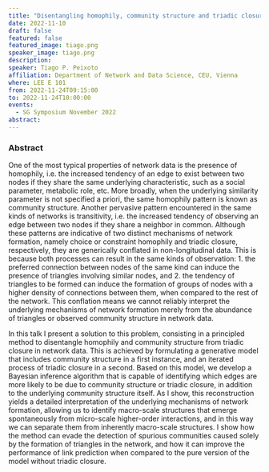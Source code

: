 ```yaml
---
title: "Disentangling homophily, community structure and triadic closure in networks"
date: 2022-11-10
draft: false
featured: false
featured_image: tiago.png
speaker_image: tiago.png
description:
speaker: Tiago P. Peixoto
affiliation: Department of Network and Data Science, CEU, Vienna
where: LEE E 101
from: 2022-11-24T09:15:00
to: 2022-11-24T10:00:00
events:
  - SG Symposium November 2022
abstract:
---
```


### Abstract

One of the most typical properties of network data is the presence of homophily, i.e. the increased tendency of an edge to exist between two nodes if they share the same underlying characteristic, such as a social parameter, metabolic role, etc. More broadly, when the underlying similarity parameter is not specified a priori, the same homophily pattern is known as community structure. Another pervasive pattern encountered in the same kinds of networks is transitivity, i.e. the increased tendency of observing an edge between two nodes if they share a neighbor in common. Although these patterns are indicative of two distinct mechanisms of network formation, namely choice or constraint homophily and triadic closure, respectively, they are generically conflated in non-longitudinal data. This is because both processes can result in the same kinds of observation: 1. the preferred connection between nodes of the same kind can induce the presence of triangles involving similar nodes, and 2. the tendency of triangles to be formed can induce the formation of groups of nodes with a higher density of connections between them, when compared to the rest of the network. This conflation means we cannot reliably interpret the underlying mechanisms of network formation merely from the abundance of triangles or observed community structure in network data.

In this talk I present a solution to this problem, consisting in a principled method to disentangle homophily and community structure from triadic closure in network data. This is achieved by formulating a generative model that includes community structure in a first instance, and an iterated process of triadic closure in a second. Based on this model, we develop a Bayesian inference algorithm that is capable of identifying which edges are more likely to be due to community structure or triadic closure, in addition to the underlying community structure itself. As I show, this reconstruction yields a detailed interpretation of the underlying mechanisms of network formation, allowing us to identify macro-scale structures that emerge spontaneously from micro-scale higher-order interactions, and in this way we can separate them from inherently macro-scale structures. I show how the method can evade the detection of spurious communities caused solely by the formation of triangles in the network, and how it can improve the performance of link prediction when compared to the pure version of the model without triadic closure.

